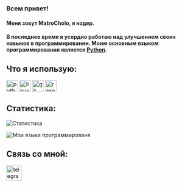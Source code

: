 ### Всем привет!

#### Меня зовут **MatroCholo**, я кодер.
#### В последнее время я усердно работаю над улучшением своих навыков в программировании. Моим основным языком программирования является [Python](https://www.python.org/).

## Что я использую: 
<a href="https://www.python.org/"><img src="https://www.vectorlogo.zone/logos/python/python-icon.svg" alt="python" width="30" height="30"/></a>
<a href="https://www.linux.org/"><img src="https://www.vectorlogo.zone/logos/linux/linux-icon.svg" alt="linux" width="30" height="30"/></a>
<a href="https://git-scm.com/"><img src="https://www.vectorlogo.zone/logos/github/github-icon.svg" alt="git" width="30" height="30"/></a>
<a href="https://www.raspberrypi.org/"><img src="https://www.vectorlogo.zone/logos/raspberrypi/raspberrypi-icon.svg" alt="raspberrypi" width="30" height="30"/></a>

## Статистика:
![Статистика](https://github-readme-stats.vercel.app/api?username=MatroCholo&count_private=tru&show_icons=true)
  
![Мои языки программированя](https://github-readme-stats.vercel.app/api/top-langs/?username=MatroCholo)


## Связь со мной:
<a href="https://t.me/MatroCholo"><img src="https://img.icons8.com/fluent/144/000000/telegram-app.png" alt="telegram" width="40" height="40"/></a>
